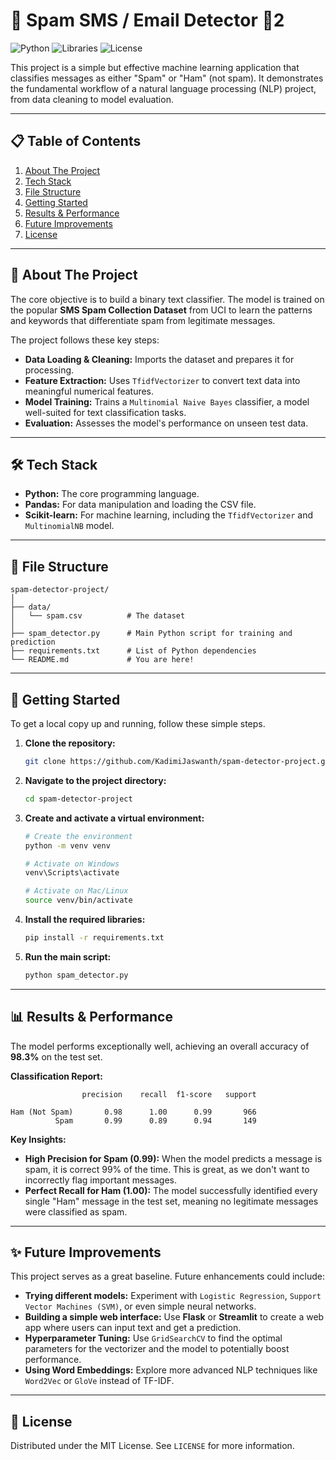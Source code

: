 # 📧 Spam SMS / Email Detector 🤖2

<!-- Better Title: Emojis make it visually appealing and grab attention. -->

![Python](https://img.shields.io/badge/Python-3.9%2B-blue)
![Libraries](https://img.shields.io/badge/Libraries-Pandas%20%7C%20Scikit--learn-orange)
![License](https://img.shields.io/badge/License-MIT-green)

<!-- Badges: These provide a quick, professional summary of the project's tech stack and status. It shows you know about modern documentation practices. -->

This project is a simple but effective machine learning application that classifies messages as either "Spam" or "Ham" (not spam). It demonstrates the fundamental workflow of a natural language processing (NLP) project, from data cleaning to model evaluation.


<!-- Visual Proof: A picture is worth a thousand words. A screenshot of your script's output is powerful proof that your project works and shows what it does. I created a sample image for you. You can take your own screenshot and upload it to a site like imgur.com or directly to your GitHub repo. -->

---

## 📋 Table of Contents

1.  [About The Project](#about-the-project)
2.  [Tech Stack](#-tech-stack)
3.  [File Structure](#-file-structure)
4.  [Getting Started](#-getting-started)
5.  [Results & Performance](#-results--performance)
6.  [Future Improvements](#-future-improvements)
7.  [License](#-license)

<!-- Table of Contents: For a more detailed README, a ToC makes it easy to navigate. -->

---

## 🎯 About The Project

The core objective is to build a binary text classifier. The model is trained on the popular **SMS Spam Collection Dataset** from UCI to learn the patterns and keywords that differentiate spam from legitimate messages.

The project follows these key steps:
*   **Data Loading & Cleaning:** Imports the dataset and prepares it for processing.
*   **Feature Extraction:** Uses `TfidfVectorizer` to convert text data into meaningful numerical features.
*   **Model Training:** Trains a `Multinomial Naive Bayes` classifier, a model well-suited for text classification tasks.
*   **Evaluation:** Assesses the model's performance on unseen test data.

---

## 🛠️ Tech Stack

*   **Python:** The core programming language.
*   **Pandas:** For data manipulation and loading the CSV file.
*   **Scikit-learn:** For machine learning, including the `TfidfVectorizer` and `MultinomialNB` model.

<!-- Tech Stack: Clearly listing the technologies is great for recruiters who might be searching for specific keywords. -->

---

## 📂 File Structure

```
spam-detector-project/
│
├── data/
│   └── spam.csv          # The dataset
│
├── spam_detector.py      # Main Python script for training and prediction
├── requirements.txt      # List of Python dependencies
└── README.md             # You are here!
```
<!-- File Structure: This helps others quickly understand how your project is organized. -->

---

## 🚀 Getting Started

To get a local copy up and running, follow these simple steps.

1.  **Clone the repository:**
    ```sh
    git clone https://github.com/KadimiJaswanth/spam-detector-project.git
    ```
2.  **Navigate to the project directory:**
    ```sh
    cd spam-detector-project
    ```
3.  **Create and activate a virtual environment:**
    ```sh
    # Create the environment
    python -m venv venv

    # Activate on Windows
    venv\Scripts\activate

    # Activate on Mac/Linux
    source venv/bin/activate
    ```
4.  **Install the required libraries:**
    ```sh
    pip install -r requirements.txt
    ```
5.  **Run the main script:**
    ```sh
    python spam_detector.py
    ```
<!-- Getting Started: Rephrased the "How to Run" section with better headings and clearer command blocks. -->

---

## 📊 Results & Performance

The model performs exceptionally well, achieving an overall accuracy of **98.3%** on the test set.

**Classification Report:**
```
                precision    recall  f1-score   support

Ham (Not Spam)       0.98      1.00      0.99       966
          Spam       0.99      0.89      0.94       149
```
**Key Insights:**
*   **High Precision for Spam (0.99):** When the model predicts a message is spam, it is correct 99% of the time. This is great, as we don't want to incorrectly flag important messages.
*   **Perfect Recall for Ham (1.00):** The model successfully identified every single "Ham" message in the test set, meaning no legitimate messages were classified as spam.

<!-- Interpretation: Don't just show the results—explain what they mean! This demonstrates a deeper understanding of the evaluation metrics. -->

---

## ✨ Future Improvements

This project serves as a great baseline. Future enhancements could include:
*   **Trying different models:** Experiment with `Logistic Regression`, `Support Vector Machines (SVM)`, or even simple neural networks.
*   **Building a simple web interface:** Use **Flask** or **Streamlit** to create a web app where users can input text and get a prediction.
*   **Hyperparameter Tuning:** Use `GridSearchCV` to find the optimal parameters for the vectorizer and the model to potentially boost performance.
*   **Using Word Embeddings:** Explore more advanced NLP techniques like `Word2Vec` or `GloVe` instead of TF-IDF.

<!-- Future Improvements: This is a powerful section. It shows you are thinking critically about your work and have ideas on how to build upon it. It's very impressive to recruiters. -->

---

## 📄 License

Distributed under the MIT License. See `LICENSE` for more information.
